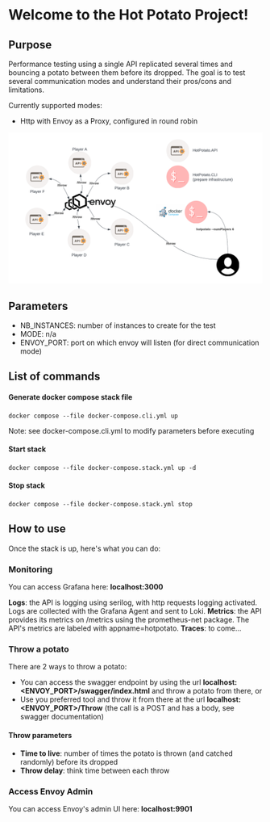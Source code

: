 # Welcome to the Hot Potato Project!
## Purpose
Performance testing using a single API replicated several times and bouncing a potato between them before its dropped. The goal is to test several communication modes and understand their pros/cons and limitations.

Currently supported modes:
- Http with Envoy as a Proxy, configured in round robin

![](./imgs/http-architecture.png)

## Parameters
- NB_INSTANCES: number of instances to create for the test
- MODE: n/a
- ENVOY_PORT: port on which envoy will listen (for direct communication mode)

## List of commands

#### Generate docker compose stack file
```docker compose --file docker-compose.cli.yml up```

Note: see docker-compose.cli.yml to modify parameters before executing

#### Start stack
```docker compose --file docker-compose.stack.yml up -d```

#### Stop stack
```docker compose --file docker-compose.stack.yml stop```

## How to use
Once the stack is up, here's what you can do:

### Monitoring
You can access Grafana here: **localhost:3000**

**Logs**: the API is logging using serilog, with http requests logging activated. Logs are collected with the Grafana Agent and sent to Loki.
**Metrics**: the API provides its metrics on /metrics using the prometheus-net package. The API's metrics are labeled with appname=hotpotato. 
**Traces**: to come...

### Throw a potato
There are 2 ways to throw a potato:
- You can access the swagger endpoint by using the url **localhost:<ENVOY_PORT>/swagger/index.html** and throw a potato from there, or 
- Use you preferred tool and throw it from there at the url **localhost:<ENVOY_PORT>/Throw** (the call is a POST and has a body, see swagger documentation)

#### Throw parameters
- **Time to live**: number of times the potato is thrown (and catched randomly) before its dropped
- **Throw delay**: think time between each throw

### Access Envoy Admin
You can access Envoy's admin UI here: **localhost:9901** 
